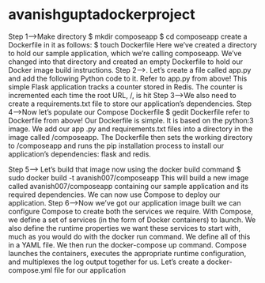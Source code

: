 # avanishguptadockerproject
Step 1-->Make directory
         $ mkdir composeapp
         $ cd composeapp
         create a Dockerfile in it as follows:
         $ touch Dockerfile
          Here we’ve created a directory to hold our sample application, which we’re calling
          composeapp. We’ve changed into that directory and created an empty Dockerfile
          to hold our Docker image build instructions.
 Step 2-->. Let’s create a file called app.py and add the following Python code to it. Refer to app.py from above!
 This simple Flask application tracks a counter stored in Redis. The counter is
incremented each time the root URL, /, is hit
 Step 3-->We also need to create a requirements.txt file to store our application’s dependencies.
 Step 4-->Now let’s populate our Compose Dockerfile
           $ gedit Dockerfile 
           refer to Dockerfile from above!
           Our Dockerfile is simple. It is based on the python:3 image. We add our app
.py and requirements.txt files into a directory in the image called /composeapp.
The Dockerfile then sets the working directory to /composeapp and runs the pip
installation process to install our application’s dependencies: flask and redis.

Step 5--> Let’s build that image now using the docker build command
         $ sudo docker build -t avanish007/composeapp
         This will build a new image called avanish007/composeapp containing our sample
application and its required dependencies. We can now use Compose to deploy
our application.
Step 6-->Now we’ve got our application image built we can configure Compose to create
         both the services we require. With Compose, we define a set of services (in the
         form of Docker containers) to launch. We also define the runtime properties we
         want these services to start with, much as you would do with the docker run
         command. We define all of this in a YAML file. We then run the docker-compose
         up command. Compose launches the containers, executes the appropriate runtime
         configuration, and multiplexes the log output together for us.
         Let’s create a docker-compose.yml file for our application

